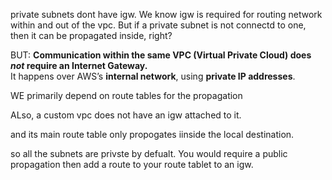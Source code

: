 private subnets dont have igw.
We know igw is required for routing network within and out of the vpc. But if a private subnet is not connectd to one, then it can be propagated inside, right?


BUT:
**Communication within the same VPC (Virtual Private Cloud) does _not_ require an Internet Gateway.**  
It happens over AWS’s **internal network**, using **private IP addresses**.

WE primarily depend on route tables for the propagation


ALso, a custom vpc does not have an igw attached to it.

and its main route table only propogates iinside the local destination.


so all the subnets are privste by defualt.
You would require a public propagation then add a route to your route tablet to an igw.